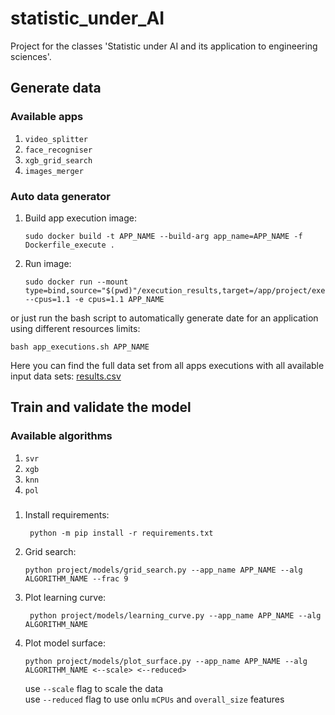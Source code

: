 # statistic_under_AI
Project for the classes 'Statistic under AI and its application to engineering sciences'.
## Generate data
### Available apps
1. `video_splitter`
2. `face_recogniser`
3. `xgb_grid_search`
4. `images_merger`  
### Auto data generator
1. Build app execution image:  
    ```
    sudo docker build -t APP_NAME --build-arg app_name=APP_NAME -f Dockerfile_execute .
    ```
2. Run image:
    ```
   sudo docker run --mount type=bind,source="$(pwd)"/execution_results,target=/app/project/execution_results --cpus=1.1 -e cpus=1.1 APP_NAME
   ```  

or just run the bash script to automatically generate date for an application using different resources limits:
```
bash app_executions.sh APP_NAME
```
Here you can find the full data set from all apps executions with all available input data sets:
[results.csv](/execution_results/results.csv)
## Train and validate the model
### Available algorithms
1. `svr`
2. `xgb`
3. `knn`
4. `pol`

###
1. Install requirements:
   ```
    python -m pip install -r requirements.txt
   ```
1. Grid search:
    ```
    python project/models/grid_search.py --app_name APP_NAME --alg ALGORITHM_NAME --frac 9
    ```
2. Plot learning curve:
   ```
    python project/models/learning_curve.py --app_name APP_NAME --alg ALGORITHM_NAME
   ```
3. Plot model surface:
    ```
    python project/models/plot_surface.py --app_name APP_NAME --alg ALGORITHM_NAME <--scale> <--reduced>
    ```
   use `--scale` flag to scale the data  
   use `--reduced` flag to use onlu `mCPUs` and `overall_size` features  
